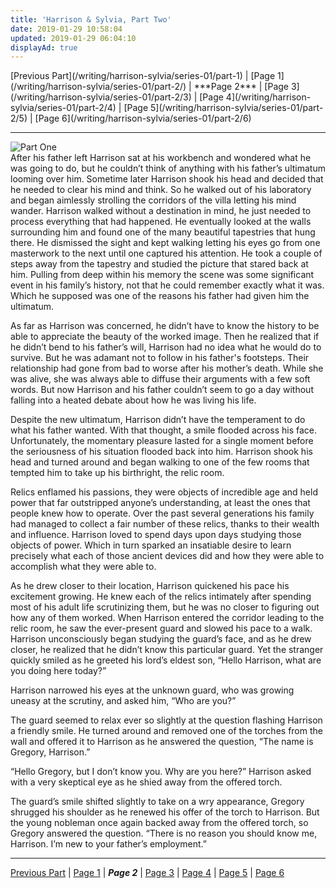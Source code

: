 ```yaml
---
title: 'Harrison & Sylvia, Part Two'
date: 2019-01-29 10:58:04
updated: 2019-01-29 06:04:10
displayAd: true
---
```

<p class="center"> [Previous Part](/writing/harrison-sylvia/series-01/part-1) | [Page 1](/writing/harrison-sylvia/series-01/part-2/) | <span class="current-page">***Page 2***</span> | [Page 3](/writing/harrison-sylvia/series-01/part-2/3) | [Page 4](/writing/harrison-sylvia/series-01/part-2/4) | [Page 5](/writing/harrison-sylvia/series-01/part-2/5) | [Page 6](/writing/harrison-sylvia/series-01/part-2/6) </p><hr class="clear-both center-fade"/><div class="embedded-image-right"><img src="/writing/harrison-sylvia/series-01/part-2/hs102.jpg" alt="Part One" style="max-height: 275px;"/></div>After his father left Harrison sat at his workbench and wondered what he was going to do, but he couldn’t think of anything with his father’s ultimatum looming over him.  Sometime later Harrison shook his head and decided that he needed to clear his mind and think.  So he walked out of his laboratory and began aimlessly strolling the corridors of the villa letting his mind wander.  Harrison walked without a destination in mind, he just needed to process everything that had happened.  He eventually looked at the walls surrounding him and found one of the many beautiful tapestries that hung there.  He dismissed the sight and kept walking letting his eyes go from one masterwork to the next until one captured his attention.  He took a couple of steps away from the tapestry and studied the picture that stared back at him.  Pulling from deep within his memory the scene was some significant event in his family’s history, not that he could remember exactly what it was.  Which he supposed was one of the reasons his father had given him the ultimatum.

As far as Harrison was concerned, he didn’t have to know the history to be able to appreciate the beauty of the worked image.  Then he realized that if he didn’t bend to his father’s will, Harrison had no idea what he would do to survive.  But he was adamant not to follow in his father's footsteps.  Their relationship had gone from bad to worse after his mother’s death.  While she was alive, she was always able to diffuse their arguments with a few soft words.  But now Harrison and his father couldn’t seem to go a day without falling into a heated debate about how he was living his life.  

Despite the new ultimatum, Harrison didn’t have the temperament to do what his father wanted.  With that thought, a smile flooded across his face.  Unfortunately, the momentary pleasure lasted for a single moment before the seriousness of his situation flooded back into him.  Harrison shook his head and turned around and began walking to one of the few rooms that tempted him to take up his birthright, the relic room.

Relics enflamed his passions, they were objects of incredible age and held power that far outstripped anyone’s understanding, at least the ones that people knew how to operate.  Over the past several generations his family had managed to collect a fair number of these relics, thanks to their wealth and influence.  Harrison loved to spend days upon days studying those objects of power.  Which in turn sparked an insatiable desire to learn precisely what each of those ancient devices did and how they were able to accomplish what they were able to.

As he drew closer to their location, Harrison quickened his pace his excitement growing.  He knew each of the relics intimately after spending most of his adult life scrutinizing them, but he was no closer to figuring out how any of them worked.  When Harrison entered the corridor leading to the relic room, he saw the ever-present guard and slowed his pace to a walk.  Harrison unconsciously began studying the guard’s face, and as he drew closer, he realized that he didn’t know this particular guard.  Yet the stranger quickly smiled as he greeted his lord’s eldest son, “Hello Harrison, what are you doing here today?”

Harrison narrowed his eyes at the unknown guard, who was growing uneasy at the scrutiny, and asked him, “Who are you?”

The guard seemed to relax ever so slightly at the question flashing Harrison a friendly smile.  He turned around and removed one of the torches from the wall and offered it to Harrison as he answered the question, “The name is Gregory, Harrison.”

“Hello Gregory, but I don’t know you.  Why are you here?”  Harrison asked with a very skeptical eye as he shied away from the offered torch.

The guard’s smile shifted slightly to take on a wry appearance, Gregory shrugged his shoulder as he renewed his offer of the torch to Harrison.  But the young nobleman once again backed away from the offered torch, so Gregory answered the question.  “There is no reason you should know me, Harrison.  I’m new to your father’s employment.”<hr class="clear-both center-fade"/><p class="center"> [Previous Part](/writing/harrison-sylvia/series-01/part-1) | [Page 1](/writing/harrison-sylvia/series-01/part-2/) | <span class="current-page">***Page 2***</span> | [Page 3](/writing/harrison-sylvia/series-01/part-2/3) | [Page 4](/writing/harrison-sylvia/series-01/part-2/4) | [Page 5](/writing/harrison-sylvia/series-01/part-2/5) | [Page 6](/writing/harrison-sylvia/series-01/part-2/6) </p>